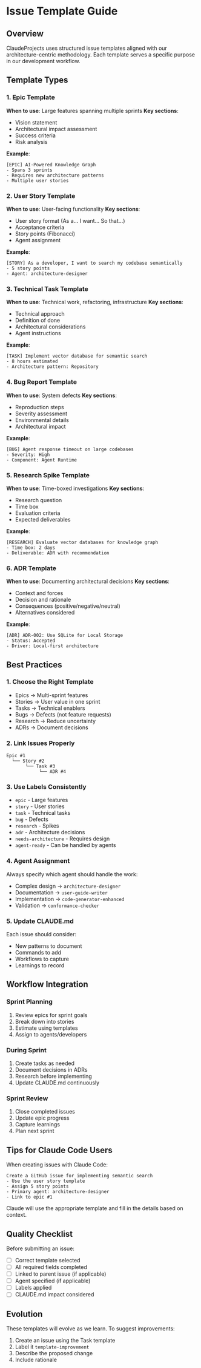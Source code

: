 # Issue Template Guide

## Overview

ClaudeProjects uses structured issue templates aligned with our architecture-centric methodology. Each template serves a specific purpose in our development workflow.

## Template Types

### 1. Epic Template
**When to use**: Large features spanning multiple sprints
**Key sections**:
- Vision statement
- Architectural impact assessment
- Success criteria
- Risk analysis

**Example**:
```
[EPIC] AI-Powered Knowledge Graph
- Spans 3 sprints
- Requires new architecture patterns
- Multiple user stories
```

### 2. User Story Template
**When to use**: User-facing functionality
**Key sections**:
- User story format (As a... I want... So that...)
- Acceptance criteria
- Story points (Fibonacci)
- Agent assignment

**Example**:
```
[STORY] As a developer, I want to search my codebase semantically
- 5 story points
- Agent: architecture-designer
```

### 3. Technical Task Template
**When to use**: Technical work, refactoring, infrastructure
**Key sections**:
- Technical approach
- Definition of done
- Architectural considerations
- Agent instructions

**Example**:
```
[TASK] Implement vector database for semantic search
- 8 hours estimated
- Architecture pattern: Repository
```

### 4. Bug Report Template
**When to use**: System defects
**Key sections**:
- Reproduction steps
- Severity assessment
- Environmental details
- Architectural impact

**Example**:
```
[BUG] Agent response timeout on large codebases
- Severity: High
- Component: Agent Runtime
```

### 5. Research Spike Template
**When to use**: Time-boxed investigations
**Key sections**:
- Research question
- Time box
- Evaluation criteria
- Expected deliverables

**Example**:
```
[RESEARCH] Evaluate vector databases for knowledge graph
- Time box: 2 days
- Deliverable: ADR with recommendation
```

### 6. ADR Template
**When to use**: Documenting architectural decisions
**Key sections**:
- Context and forces
- Decision and rationale
- Consequences (positive/negative/neutral)
- Alternatives considered

**Example**:
```
[ADR] ADR-002: Use SQLite for Local Storage
- Status: Accepted
- Driver: Local-first architecture
```

## Best Practices

### 1. Choose the Right Template
- Epics → Multi-sprint features
- Stories → User value in one sprint
- Tasks → Technical enablers
- Bugs → Defects (not feature requests)
- Research → Reduce uncertainty
- ADRs → Document decisions

### 2. Link Issues Properly
```
Epic #1
  └── Story #2
       └── Task #3
            └── ADR #4
```

### 3. Use Labels Consistently
- `epic` - Large features
- `story` - User stories
- `task` - Technical tasks
- `bug` - Defects
- `research` - Spikes
- `adr` - Architecture decisions
- `needs-architecture` - Requires design
- `agent-ready` - Can be handled by agents

### 4. Agent Assignment
Always specify which agent should handle the work:
- Complex design → `architecture-designer`
- Documentation → `user-guide-writer`
- Implementation → `code-generator-enhanced`
- Validation → `conformance-checker`

### 5. Update CLAUDE.md
Each issue should consider:
- New patterns to document
- Commands to add
- Workflows to capture
- Learnings to record

## Workflow Integration

### Sprint Planning
1. Review epics for sprint goals
2. Break down into stories
3. Estimate using templates
4. Assign to agents/developers

### During Sprint
1. Create tasks as needed
2. Document decisions in ADRs
3. Research before implementing
4. Update CLAUDE.md continuously

### Sprint Review
1. Close completed issues
2. Update epic progress
3. Capture learnings
4. Plan next sprint

## Tips for Claude Code Users

When creating issues with Claude Code:
```
Create a GitHub issue for implementing semantic search
- Use the user story template
- Assign 5 story points
- Primary agent: architecture-designer
- Link to epic #1
```

Claude will use the appropriate template and fill in the details based on context.

## Quality Checklist

Before submitting an issue:
- [ ] Correct template selected
- [ ] All required fields completed
- [ ] Linked to parent issue (if applicable)
- [ ] Agent specified (if applicable)
- [ ] Labels applied
- [ ] CLAUDE.md impact considered

## Evolution

These templates will evolve as we learn. To suggest improvements:
1. Create an issue using the Task template
2. Label it `template-improvement`
3. Describe the proposed change
4. Include rationale